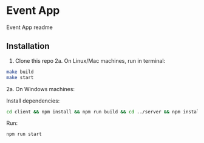 # Event App

Event App readme

## Installation

1. Clone this repo
   2a. On Linux/Mac machines, run in terminal:

```bash
make build
make start
```

2a. On Windows machines:

Install dependencies:

```bash
cd client && npm install && npm run build && cd ../server && npm install
```

Run:

```bash
npm run start
```
